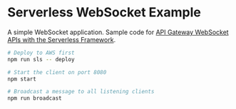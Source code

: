 # Serverless WebSocket Example

A simple WebSocket application. Sample code for [API Gateway WebSocket APIs with
the Serverless
Framework](https://blog.neverendingqs.com/2019/07/01/serverless-websocket-example.html).

```sh
# Deploy to AWS first
npm run sls -- deploy

# Start the client on port 8080
npm start

# Broadcast a message to all listening clients
npm run broadcast
```
